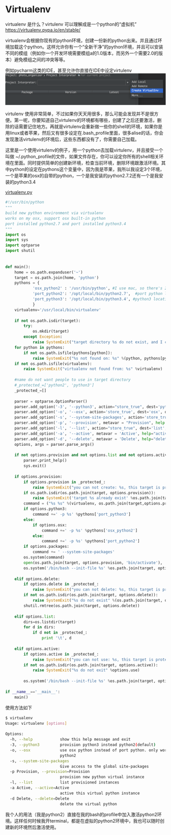 # Virtualenv

virtualenv 是什么？virtulenv 可以理解成是一个python的“虚拟机”
<https://virtualenv.pypa.io/en/stable/>

virtualenv会根据你现有的python环境，创建一份新的python出来。并且通过环境加载这个python。这样允许你有一个“全新干净”的python环境，并且可以安装不同的模组（例如你一个开发环境需要模组a的1.0版本，而另外一个需要2.0的版本）避免模组之间的冲突等等。

例如pycharm这类的IDE，甚至允许你直接在IDE中设定virtulenv
![pycharm.png](pycharm.png)

virtulenv 使用非常简单，不过如果你天天用很多，那么可能会发现并不是很方便。第一呢，你要知道自己virtulenv的环境都有哪些，创建了之后还要激活，删除的话需要记住地方。再就是virtulenv会重新做一些你的shell的环境，如果你是用linux或者苹果，然后又有很多设定在.bash_profile里面，很多alise的话，你会发现激活virtulenv的环境后，这些东西都没有了，你需要自己加载。

这里是一个使用virtulenv的例子，用一个python去加载virtulenv，并且接受一个叫做 ~/.python_profile的文件，如果文件存在，你可以设定你所有的shell相关环境在里面。同时提供简单的创建新环境，检查当前环境，删除环境跟激活环境。其中python的设定在pythons这个变量中，因为我是苹果，我所以我设定3个环境，一个是苹果的osx的自带的python，一个是我安装的python2.7.2还有一个是我安装的python3.4

[virtualenv.py](../src/virtualenv/virtualenv.py )

~~~python
#!/usr/bin/python
"""
build new python environment via virtualenv
works on my osx, support osx built-in python
port installed python2.7 and port installed python3.4
"""
import os
import sys
import optparse
import shutil


def main():
    home = os.path.expanduser('~')
    target = os.path.join(home, 'python')
    pythons = { 
            'osx_python2' : '/usr/bin/python', #I use mac, so there's 2 python. one from mac, one from port
            'port_python2': '/opt/local/bin/python2.7',  #port python location
            'port_python3': '/opt/local/bin/python3.4', #python3 location
            }
    virtualenv='/usr/local/bin/virtualenv'

    if not os.path.isdir(target):
        try:
            os.mkdir(target)
        except Exception: 
            raise SystemExit("target directory %s do not exist, and I can't make one" %target)
    for python in pythons: 
        if not os.path.isfile(pythons[python]): 
            raise SystemExit("%s not found on: %s" %(python, pythons[python]))
    if not os.path.isfile(virtualenv):
        raise SystemExit("virtualenv not found from: %s" %virtualenv)

    #name do not want people to use in target directory
    #_protected_=['python2', 'python3']
    _protected_=[]

    parser = optparse.OptionParser() 
    parser.add_option('-3', '--python3', action="store_true", dest='python3', default=False, help = "provision python3 instead python2(default)")
    parser.add_option('-o', '--osx', action='store_true', dest='osx', default=False, help = 'use osx python instead of port python. only works for python2')
    parser.add_option('-s', '--system-site-packages', action='store_true', dest='packages', default=False, help = 'Give access to the global site-packages')
    parser.add_option('-p', '--provision', metavar = "Provision", help = "provision new python virtual instance")
    parser.add_option('-l', '--list', action="store_true", dest='list', help = "list provisioned instances")
    parser.add_option('-a', '--active', metavar = 'Active', help="active this virtual python instance")
    parser.add_option('-d', '--delete', metavar = 'Delete', help="delete the virtual python")
    options, args = parser.parse_args()

    if not options.provision and not options.list and not options.active and not options.delete:
        parser.print_help() 
        sys.exit()

    if options.provision: 
        if options.provision in _protected_:
            raise SystemExit("you can not create: %s, this target is protected" %options.provision)
        if os.path.isdir(os.path.join(target, options.provision)):
            raise SystemExit('target %s already exist' %os.path.join(target, options.provision))
        command = ("%s %s" %(virtualenv, os.path.join(target,options.provision)))
        if options.python3: 
            command +=' -p %s' %pythons['port_python3']
        else:
            if options.osx: 
                command +=' -p %s' %pythons['osx_python2']
            else:
                command +=' -p %s' %pythons['port_python2']
        if options.packages: 
            command += ' --system-site-packages'
        os.system(command)
        open(os.path.join(target, options.provision, 'bin/activate'), 'a').write('\n\n[[ -f ~/.python_profile ]] && source ~/.python_profile\n')
        os.system('/bin/bash --init-file %s' %os.path.join(target, options.provision, 'bin/activate'))

    elif options.delete: 
        if options.delete in _protected_:
            raise SystemExit("you can not delete: %s, this target is protected" %options.delete)
        if not os.path.isdir(os.path.join(target, options.delete)): 
            raise SystemExit("%s do not exist" %(os.path.join(target, options.delete)))
        shutil.rmtree(os.path.join(target, options.delete))

    elif options.list:
        dirs=os.listdir(target)
        for d in dirs:
            if d not in _protected_: 
                print '\t', d

    elif options.active:
        if options.active in _protected_:
            raise SystemExit("you can not use: %s, this target is protected" %options.use)
        if not os.path.isdir(os.path.join(target, options.active)):
            raise SystemExit("%s do not exit" %options.use)

        os.system('/bin/bash --init-file %s' %os.path.join(target, options.active, 'bin/activate'))

if __name__=='__main__':
    main()
~~~

使用方法如下

~~~bash
$ virtualenv 
Usage: virtualenv [options]

Options:
  -h, --help            show this help message and exit
  -3, --python3         provision python3 instead python2(default)
  -o, --osx             use osx python instead of port python. only works for
                        python2
  -s, --system-site-packages
                        Give access to the global site-packages
  -p Provision, --provision=Provision
                        provision new python virtual instance
  -l, --list            list provisioned instances
  -a Active, --active=Active
                        active this virtual python instance
  -d Delete, --delete=Delete
                        delete the virtual python
~~~

我个人的用法（我是python2）直接在我的bash的profile中加入激活python2环境。这样任何时候我开terminal，都是在虚拟的python2环境中，我也可以随时创建新的环境然后激活使用。
